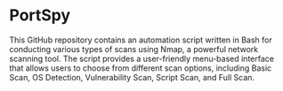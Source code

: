 # PortSpy
 This GitHub repository contains an automation script written in Bash for conducting various types of scans using Nmap, a powerful network scanning tool. The script provides a user-friendly menu-based interface that allows users to choose from different scan options, including Basic Scan, OS Detection, Vulnerability Scan, Script Scan, and Full Scan.
